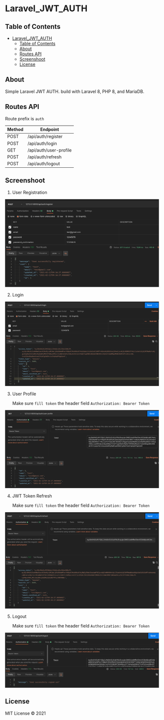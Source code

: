 # Laravel_JWT_AUTH

## Table of Contents
- [Laravel_JWT_AUTH](#laravel_jwt_auth)
  - [Table of Contents](#table-of-contents)
  - [About](#about)
  - [Routes API](#routes-api)
  - [Screenshoot](#screenshoot)
  - [License](#license)

## About
Simple Laravel JWT AUTH. build with Laravel 8, PHP 8, and MariaDB.

## Routes API

Route prefix is `auth`

| Method  | Endpoint               |
|---------|------------------------|
| POST    | /api/auth/register     |
| POST    | /api/auth/login        |
| GET     | /api/auth/user-profile |
| POST    | /api/auth/refresh      |
| POST    | /api/auth/logout       |

## Screenshoot

1. User Registration

<img src="screenshoot/jwtAuthRegister.png">

2. Login

<img src="screenshoot/jwtAuthLogin.png">


3. User Profile

    Make sure `fill token` the header field `Authorization: Bearer Token`

<img src="screenshoot/jwtAuthUserProfile.png">


4. JWT Token Refresh

    Make sure `fill token` the header field `Authorization: Bearer Token`

<img src="screenshoot/jwtAuthRefresh.png">


5. Logout

    Make sure `fill token` the header field `Authorization: Bearer Token`

<img src="screenshoot/jwtAuthLogout.png">


## License

MIT License &copy; 2021
